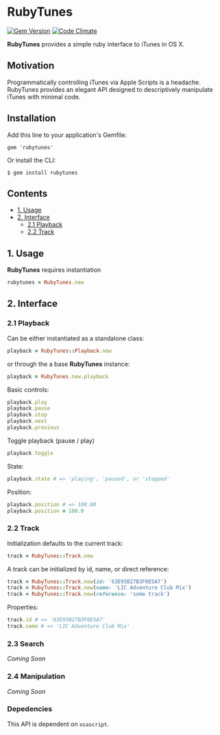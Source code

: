 # RubyTunes
[![Gem Version](https://badge.fury.io/rb/rubytunes.svg)](http://badge.fury.io/rb/rubytunes)
[![Code Climate](https://codeclimate.com/github/drn/rubytunes/badges/gpa.svg)](https://codeclimate.com/github/drn/rubytunes)

**RubyTunes** provides a simple ruby interface to iTunes in OS X.

## Motivation

Programmatically controlling iTunes via Apple Scripts is a headache. RubyTunes
provides an elegant API designed to descriptively manipulate iTunes with minimal
code.

## Installation

Add this line to your application's Gemfile:

    gem 'rubytunes'

Or install the CLI:

    $ gem install rubytunes

## Contents

* [1. Usage](#1-usage)
* [2. Interface](#2-interface)
  * [2.1 Playback](#21-playback)
  * [2.2 Track](#22-track)

## 1. Usage

**RubyTunes** requires instantiation

```ruby
rubytunes = RubyTunes.new
```

## 2. Interface

### 2.1 Playback

Can be either instantiated as a standalone class:
```ruby
playback = RubyTunes::Playback.new
```
or through the a base **RubyTunes** instance:
```ruby
playback = RubyTunes.new.playback
```

Basic controls:
```ruby
playback.play
playback.pause
playback.stop
playback.next
playback.previous
```

Toggle playback (pause / play)
```ruby
playback.toggle
```

State:
```ruby
playback.state # => 'playing', 'paused', or 'stopped'
```

Position:
```ruby
playback.position # => 100.00
playback.position = 100.0
```


### 2.2 Track

Initialization defaults to the current track:
```ruby
track = RubyTunes::Track.new
```
A track can be initialized by id, name, or direct reference:
```ruby
track = RubyTunes::Track.new(id: '63E93B27B3F0E5A7')
track = RubyTunes::Track.new(name: 'LIC Adventure Club Mix')
track = RubyTunes::Track.new(reference: 'some track')
```

Properties:
```ruby
track.id # => '63E93B27B3F0E5A7'
track.name # => 'LIC Adventure Club Mix'
```

### 2.3 Search

*Coming Soon*

### 2.4 Manipulation

*Coming Soon*

### Depedencies

This API is dependent on `osascript`.
